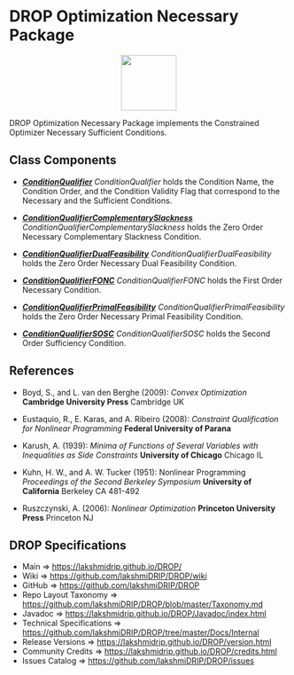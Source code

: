 # DROP Optimization Necessary Package

<p align="center"><img src="https://github.com/lakshmiDRIP/DROP/blob/master/DRIP_Logo.gif?raw=true" width="100"></p>

DROP Optimization Necessary Package implements the Constrained Optimizer Necessary Sufficient Conditions.


## Class Components

 * [***ConditionQualifier***](https://github.com/lakshmiDRIP/DROP/tree/master/src/main/java/org/drip/optimization/necessary/ConditionQualifier.java)
 <i>ConditionQualifier</i> holds the Condition Name, the Condition Order, and the Condition Validity Flag
 that correspond to the Necessary and the Sufficient Conditions.

 * [***ConditionQualifierComplementarySlackness***](https://github.com/lakshmiDRIP/DROP/tree/master/src/main/java/org/drip/optimization/necessary/ConditionQualifierComplementarySlackness.java)
 <i>ConditionQualifierComplementarySlackness</i> holds the Zero Order Necessary Complementary Slackness
 Condition.

 * [***ConditionQualifierDualFeasibility***](https://github.com/lakshmiDRIP/DROP/tree/master/src/main/java/org/drip/optimization/necessary/ConditionQualifierDualFeasibility.java)
 <i>ConditionQualifierDualFeasibility</i> holds the Zero Order Necessary Dual Feasibility Condition.

 * [***ConditionQualifierFONC***](https://github.com/lakshmiDRIP/DROP/tree/master/src/main/java/org/drip/optimization/necessary/ConditionQualifierFONC.java)
 <i>ConditionQualifierFONC</i> holds the First Order Necessary Condition.

 * [***ConditionQualifierPrimalFeasibility***](https://github.com/lakshmiDRIP/DROP/tree/master/src/main/java/org/drip/optimization/necessary/ConditionQualifierPrimalFeasibility.java)
 <i>ConditionQualifierPrimalFeasibility</i> holds the Zero Order Necessary Primal Feasibility Condition.

 * [***ConditionQualifierSOSC***](https://github.com/lakshmiDRIP/DROP/tree/master/src/main/java/org/drip/optimization/necessary/ConditionQualifierSOSC.java)
 <i>ConditionQualifierSOSC</i> holds the Second Order Sufficiency Condition.


## References

 * Boyd, S., and L. van den Berghe (2009): <i>Convex Optimization</i> <b>Cambridge University Press</b>
 Cambridge UK

 * Eustaquio, R., E. Karas, and A. Ribeiro (2008): <i>Constraint Qualification for Nonlinear Programming</i>
 <b>Federal University of Parana</b>

 * Karush, A. (1939): <i>Minima of Functions of Several Variables with Inequalities as Side Constraints</i>
 <b>University of Chicago</b> Chicago IL

 * Kuhn, H. W., and A. W. Tucker (1951): Nonlinear Programming <i>Proceedings of the Second Berkeley
 Symposium</i> <b>University of California</b> Berkeley CA 481-492

 * Ruszczynski, A. (2006): <i>Nonlinear Optimization</i> <b>Princeton University Press</b> Princeton NJ


## DROP Specifications

 * Main                     => https://lakshmidrip.github.io/DROP/
 * Wiki                     => https://github.com/lakshmiDRIP/DROP/wiki
 * GitHub                   => https://github.com/lakshmiDRIP/DROP
 * Repo Layout Taxonomy     => https://github.com/lakshmiDRIP/DROP/blob/master/Taxonomy.md
 * Javadoc                  => https://lakshmidrip.github.io/DROP/Javadoc/index.html
 * Technical Specifications => https://github.com/lakshmiDRIP/DROP/tree/master/Docs/Internal
 * Release Versions         => https://lakshmidrip.github.io/DROP/version.html
 * Community Credits        => https://lakshmidrip.github.io/DROP/credits.html
 * Issues Catalog           => https://github.com/lakshmiDRIP/DROP/issues
